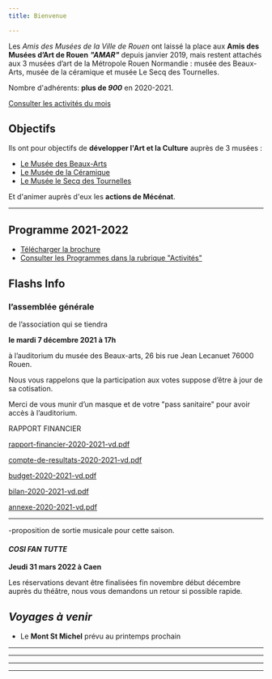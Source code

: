 ```yaml
---
title: Bienvenue

---
```

Les _Amis des Musées de la Ville de Rouen_ ont laissé la place aux **Amis des Musées d’Art de Rouen** **_"AMAR"_** depuis janvier 2019, mais restent attachés aux 3 musées d’art de la Métropole Rouen Normandie : musée des Beaux-Arts, musée de la céramique et musée Le Secq des Tournelles.

Nombre d'adhérents: **plus de _900_** en 2020-2021.

[Consulter les activités du mois](/pages/activites-du-mois.html)

## Objectifs

Ils ont pour objectifs de **développer l'Art et la Culture** auprès de 3 musées :

* [Le Musée des Beaux-Arts](http://mbarouen.fr/fr)
* [Le Musée de la Céramique](http://museedelaceramique.fr/fr)
* [Le Musée le Secq des Tournelles](http://museelesecqdestournelles.fr/fr)

Et d'animer auprès d'eux les **actions de Mécénat**.

***

## Programme 2021-2022

* [Télécharger la brochure](/fichiers/brochure-amar-2021-2022.pdf)
* [Consulter les Programmes dans la rubrique "Activités"](/pages/activites.html)

## **Flashs Info**

### **l’assemblée générale**

de l’association qui se tiendra

**le mardi 7 décembre 2021 à 17h**

à l’auditorium du musée des Beaux-arts, 26 bis rue Jean Lecanuet 76000 Rouen.

Nous vous rappelons que la participation aux votes suppose d’être à jour de sa cotisation.

Merci de vous munir d’un masque et de votre "pass sanitaire" pour avoir accès à l’auditorium.

RAPPORT FINANCIER   

 [rapport-financier-2020-2021-vd.pdf](/fichiers/rapport-financier-2020-2021-vd.pdf "rapport-financier-2020-2021-vd.pdf")

[compte-de-resultats-2020-2021-vd.pdf](/fichiers/compte-de-resultats-2020-2021-vd.pdf "compte-de-resultats-2020-2021-vd.pdf")

[budget-2020-2021-vd.pdf](/fichiers/budget-2020-2021-vd.pdf "budget-2020-2021-vd.pdf")

[bilan-2020-2021-vd.pdf](/fichiers/bilan-2020-2021-vd.pdf "bilan-2020-2021-vd.pdf")

[annexe-2020-2021-vd.pdf](/fichiers/annexe-2020-2021-vd.pdf "annexe-2020-2021-vd.pdf")

***

\-proposition de sortie musicale pour cette saison.

#### **_COSI FAN TUTTE_**

**Jeudi 31 mars 2022 à Caen**

Les réservations devant être finalisées fin novembre début décembre auprès du théâtre, nous vous demandons un retour si possible rapide.

## _Voyages à venir_

* Le **Mont St Michel** prévu au printemps prochain

***

***

***

***